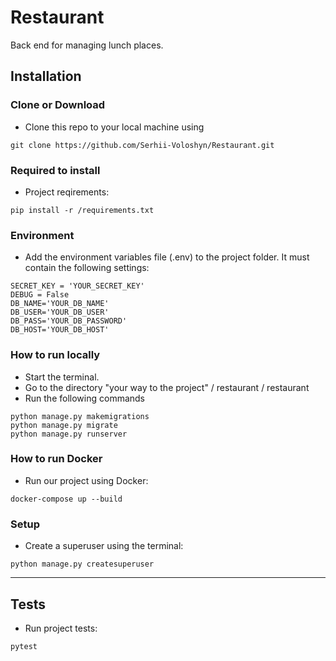 # Restaurant
Back end for managing lunch places.

## Installation

### Clone or Download

-  Clone this repo to your local machine using   
```
git clone https://github.com/Serhii-Voloshyn/Restaurant.git
```

### Required to install

- Project reqirements:
```
pip install -r /requirements.txt
```

### Environment

- Add the environment variables file (.env) to the project folder.
It must contain the following settings:
```
SECRET_KEY = 'YOUR_SECRET_KEY'
DEBUG = False
DB_NAME='YOUR_DB_NAME'
DB_USER='YOUR_DB_USER'
DB_PASS='YOUR_DB_PASSWORD'
DB_HOST='YOUR_DB_HOST'
```

### How to run locally

- Start the terminal.
- Go to the directory "your way to the project" / restaurant / restaurant
- Run the following commands
```
python manage.py makemigrations
python manage.py migrate
python manage.py runserver
```

### How to run Docker

- Run our project using Docker:
```
docker-compose up --build
```



### Setup

- Create a superuser using the terminal:    
```
python manage.py createsuperuser
```

----

## Tests

- Run project tests:
```
pytest
```
